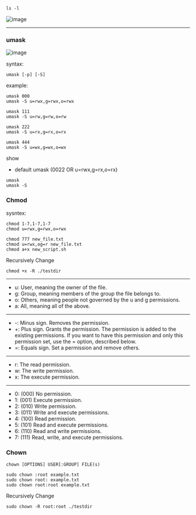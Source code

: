 ```
ls -l
```
![image](https://github.com/user-attachments/assets/82e68b2e-da19-4d8f-89e5-db94149d7f12)



--------------------------------------------------------------------------------------------------
### umask
![image](https://github.com/user-attachments/assets/35d20ecc-09ce-431e-b4f7-b3de105ec615)

syntax:
```
umask [-p] [-S] 
```
example:
```
umask 000
umask -S u=rwx,g=rwx,o=rwx

umask 111
umask -S u=rw,g=rw,o=rw

umask 222
umask -S u=rx,g=rx,o=rx

umask 444
umask -S u=wx,g=wx,o=wx
```

show 
- default umask (0022 OR u=rwx,g=rx,o=rx)
```
umask
umask -S
```


### Chmod
sysntex:
```
chmod 1-7,1-7,1-7
chmod u=rwx,g=rwx,o=rwx
```
```
chmod 777 new_file.txt
chmod u=rwx,og=r new_file.txt
chmod a+x new_script.sh
```
Recursively Change
```
chmod +x -R ./testdir
```
----------------------------------------------------------------------------------------------
- u: User, meaning the owner of the file.
- g: Group, meaning members of the group the file belongs to.
- o: Others, meaning people not governed by the u and g permissions.
- a: All, meaning all of the above.

-----------------------------------------------------------------------------------------------
-  -: Minus sign. Removes the permission.
-  +: Plus sign. Grants the permission. The permission is added to the existing permissions. If you want to have this permission and only this permission set, use the = option, described below.
-  =: Equals sign. Set a permission and remove others.

-----------------------------------------------------------------------------------------------

- r: The read permission.
- w: The write permission.
- x: The execute permission.

-----------------------------------------------------------------------------------------------

- 0: (000) No permission.
- 1: (001) Execute permission.
- 2: (010) Write permission.
- 3: (011) Write and execute permissions.
- 4: (100) Read permission.
- 5: (101) Read and execute permissions.
- 6: (110) Read and write permissions.
- 7: (111) Read, write, and execute permissions.



### Chown
```
chown [OPTIONS] USER[:GROUP] FILE(s)
```

```
sudo chown :root example.txt
sudo chown root: example.txt
sudo chown root:root example.txt
```

Recursively Change

```
sudo chown -R root:root ./testdir
```


